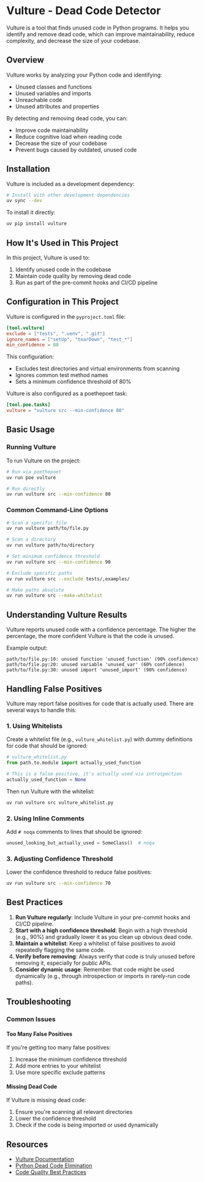# Vulture - Dead Code Detector

Vulture is a tool that finds unused code in Python programs. It helps you identify and remove dead code, which can improve maintainability, reduce complexity, and decrease the size of your codebase.

## Overview

Vulture works by analyzing your Python code and identifying:

- Unused classes and functions
- Unused variables and imports
- Unreachable code
- Unused attributes and properties

By detecting and removing dead code, you can:

- Improve code maintainability
- Reduce cognitive load when reading code
- Decrease the size of your codebase
- Prevent bugs caused by outdated, unused code

## Installation

Vulture is included as a development dependency:

```bash
# Install with other development dependencies
uv sync --dev
```

To install it directly:

```bash
uv pip install vulture
```

## How It's Used in This Project

In this project, Vulture is used to:

1. Identify unused code in the codebase
2. Maintain code quality by removing dead code
3. Run as part of the pre-commit hooks and CI/CD pipeline

## Configuration in This Project

Vulture is configured in the `pyproject.toml` file:

```toml
[tool.vulture]
exclude = ["tests", ".venv", ".git"]
ignore_names = ["setUp", "tearDown", "test_*"]
min_confidence = 80
```

This configuration:

- Excludes test directories and virtual environments from scanning
- Ignores common test method names
- Sets a minimum confidence threshold of 80%

Vulture is also configured as a poethepoet task:

```toml
[tool.poe.tasks]
vulture = "vulture src --min-confidence 80"
```

## Basic Usage

### Running Vulture

To run Vulture on the project:

```bash
# Run via poethepoet
uv run poe vulture

# Run directly
uv run vulture src --min-confidence 80
```

### Common Command-Line Options

```bash
# Scan a specific file
uv run vulture path/to/file.py

# Scan a directory
uv run vulture path/to/directory

# Set minimum confidence threshold
uv run vulture src --min-confidence 90

# Exclude specific paths
uv run vulture src --exclude tests/,examples/

# Make paths absolute
uv run vulture src --make-whitelist
```

## Understanding Vulture Results

Vulture reports unused code with a confidence percentage. The higher the percentage, the more confident Vulture is that the code is unused.

Example output:

```
path/to/file.py:10: unused function 'unused_function' (90% confidence)
path/to/file.py:20: unused variable 'unused_var' (60% confidence)
path/to/file.py:30: unused import 'unused_import' (90% confidence)
```

## Handling False Positives

Vulture may report false positives for code that is actually used. There are several ways to handle this:

### 1. Using Whitelists

Create a whitelist file (e.g., `vulture_whitelist.py`) with dummy definitions for code that should be ignored:

```python
# vulture_whitelist.py
from path.to.module import actually_used_function

# This is a false positive, it's actually used via introspection
actually_used_function = None
```

Then run Vulture with the whitelist:

```bash
uv run vulture src vulture_whitelist.py
```

### 2. Using Inline Comments

Add `# noqa` comments to lines that should be ignored:

```python
unused_looking_but_actually_used = SomeClass()  # noqa
```

### 3. Adjusting Confidence Threshold

Lower the confidence threshold to reduce false positives:

```bash
uv run vulture src --min-confidence 70
```

## Best Practices

1. **Run Vulture regularly**: Include Vulture in your pre-commit hooks and CI/CD pipeline.
2. **Start with a high confidence threshold**: Begin with a high threshold (e.g., 90%) and gradually lower it as you clean up obvious dead code.
3. **Maintain a whitelist**: Keep a whitelist of false positives to avoid repeatedly flagging the same code.
4. **Verify before removing**: Always verify that code is truly unused before removing it, especially for public APIs.
5. **Consider dynamic usage**: Remember that code might be used dynamically (e.g., through introspection or imports in rarely-run code paths).

## Troubleshooting

### Common Issues

#### Too Many False Positives

If you're getting too many false positives:

1. Increase the minimum confidence threshold
2. Add more entries to your whitelist
3. Use more specific exclude patterns

#### Missing Dead Code

If Vulture is missing dead code:

1. Ensure you're scanning all relevant directories
2. Lower the confidence threshold
3. Check if the code is being imported or used dynamically

## Resources

- [Vulture Documentation](https://github.com/jendrikseipp/vulture)
- [Python Dead Code Elimination](https://eli.thegreenplace.net/2017/python-dead-code-elimination/)
- [Code Quality Best Practices](https://realpython.com/python-code-quality/)
